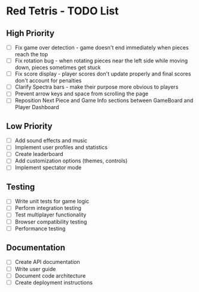 # Red Tetris - TODO List

## High Priority
- [ ] Fix game over detection - game doesn't end immediately when pieces reach the top
- [ ] Fix rotation bug - when rotating pieces near the left side while moving down, pieces sometimes get stuck
- [ ] Fix score display - player scores don't update properly and final scores don't account for penalties
- [ ] Clarify Spectra bars - make their purpose more obvious to players
- [ ] Prevent arrow keys and space from scrolling the page
- [ ] Reposition Next Piece and Game Info sections between GameBoard and Player Dashboard

## Low Priority
- [ ] Add sound effects and music
- [ ] Implement user profiles and statistics
- [ ] Create leaderboard
- [ ] Add customization options (themes, controls)
- [ ] Implement spectator mode

## Testing
- [ ] Write unit tests for game logic
- [ ] Perform integration testing
- [ ] Test multiplayer functionality
- [ ] Browser compatibility testing
- [ ] Performance testing

## Documentation
- [ ] Create API documentation
- [ ] Write user guide
- [ ] Document code architecture
- [ ] Create deployment instructions
